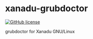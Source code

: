 # xanadu-grubdoctor

[![GitHub license](https://sinfallas.files.wordpress.com/2016/02/gpl.png)](https://github.com/xanadu-linux/xanadu-grubdoctor/blob/master/LICENSE)

grubdoctor for Xanadu GNU/Linux
